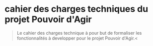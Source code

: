 # cahier des charges techniques du projet Pouvoir d'Agir #

> Le cahier des charges technique à pour but de formaliser les fonctionnalités à developper pour le projet Pouvoir d'Agir.<
